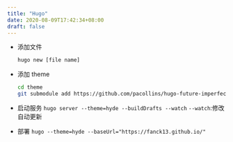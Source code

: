 ```yaml
---
title: "Hugo"
date: 2020-08-09T17:42:34+08:00
draft: false
---
```


* 添加文件
  ```sh
  hugo new [file name]
  ```
* 添加 theme
  ```sh
  cd theme
  git submodule add https://github.com/pacollins/hugo-future-imperfect-slim.git
  ```

* 启动服务
  `hugo server --theme=hyde --buildDrafts --watch`
  `--watch`:修改自动更新

* 部署
  `hugo --theme=hyde --baseUrl="https://fanck13.github.io/"`

